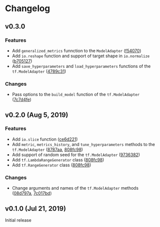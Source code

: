 # Changelog

## v0.3.0

### Features
- Add `generalized_metrics` funnction to the `ModelAdapter` ([f54070](https://github.com/manifest/machine-learning-toolset/commit/f5407072da5b34473770f38a5f0c1246d5d96c26))
- Add `io.reshape` function and support of target shape in `io.normalize` ([b705127](https://github.com/manifest/machine-learning-toolset/commit/b70512716bb970e2b89f81863fc3e610b07551b9)) 
- Add `save_hyperparameters` and `load_hyperparameters` functions of the `tf.ModelAdapter` ([4789c31](https://github.com/manifest/machine-learning-toolset/commit/4789c315cd091b084816d33acf8a91139e67b93f))

### Changes
- Pass options to the `build_model` function of the `tf.ModelAdapter` ([7c7d4fe](https://github.com/manifest/machine-learning-toolset/commit/7c7d4fea318fc8a1d245a2d515d8e2177f7f1f58))



## v0.2.0 (Aug 5, 2019)

### Features
- Add `io.slice` function ([ce6d221](https://github.com/manifest/machine-learning-toolset/commit/ce6d221c78c88669759b212bcb1ca9cccf1b95b5))
- Add `metric`, `metrics_history`, and `tune_hyperparameters` methods to the `tf.ModelAdapter` ([8787aa](https://github.com/manifest/machine-learning-toolset/commit/48787aaea3b1f7475b04386ee94d2b47b32a25e3), [808fc98](https://github.com/manifest/machine-learning-toolset/commit/808fc98b3b255ce762f5fbd1a4fd0f98841b6534))
- Add support of random seed for the `tf.ModelAdapter` ([9736382](https://github.com/manifest/machine-learning-toolset/commit/973638221e3c9da7d33ab3a2745e22667275dbfa))
- Add `tf.LambdaRangeGenerator` class ([808fc98](https://github.com/manifest/machine-learning-toolset/commit/808fc98b3b255ce762f5fbd1a4fd0f98841b6534))
- Add `tf.RangeGenerator` class ([808fc98](https://github.com/manifest/machine-learning-toolset/commit/808fc98b3b255ce762f5fbd1a4fd0f98841b6534))

### Changes
- Change arguments and names of the `tf.ModelAdapter` methods ([08d797a](https://github.com/manifest/machine-learning-toolset/commit/08d797a8b12c14a3ba25924e7b4b5fe71086a892), [7c017bd](https://github.com/manifest/machine-learning-toolset/commit/7c017bd0a7ae56a2434a65e6a11cff7e89faeb7b))



## v0.1.0 (Jul 21, 2019)

Initial release
